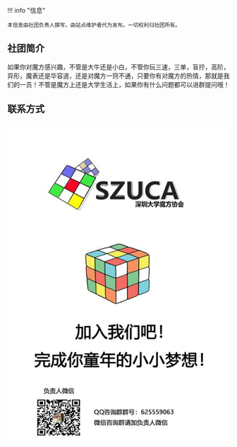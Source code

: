 !!! info "信息"

    本信息由社团负责人撰写，由站点维护者代为发布。一切权利归社团所有。

## 社团简介
如果你对魔方感兴趣，不管是大牛还是小白，不管你玩三速，三单，盲拧，高阶，异形，魔表还是华容道，还是对魔方一窍不通，只要你有对魔方的热情，那就是我们的一员！不管是魔方上还是大学生活上，如果你有什么问题都可以进群提问哦！

## 联系方式
![海报](./poster.jpg)
